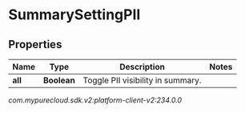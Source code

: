 # SummarySettingPII


## Properties

| Name | Type | Description | Notes |
| ------------ | ------------- | ------------- | ------------- |
| **all** | **Boolean** | Toggle PII visibility in summary. |  |




_com.mypurecloud.sdk.v2:platform-client-v2:234.0.0_
